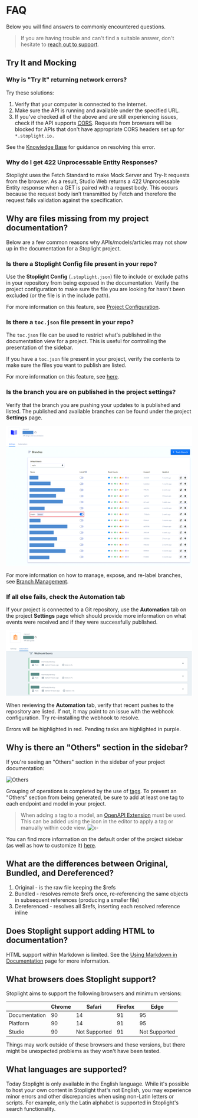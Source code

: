 # FAQ

Below you will find answers to commonly encountered questions.

<!-- markdown-link-check-disable-next-line -->
> If you are having trouble and can't find a suitable answer, don't hesitate to [reach out to support](https://support.stoplight.io).

## Try It and Mocking

### Why is "Try It" returning network errors?

Try these solutions:

1. Verify that your computer is connected to the internet.
2. Make sure the API is running and available under the specified URL.
3. If you've checked all of the above and are still experiencing issues, check if the API supports [CORS](https://developer.mozilla.org/en-US/docs/Web/HTTP/CORS). Requests from browsers will be blocked for APIs that don't have appropriate CORS headers set up for `*.stoplight.io.` 

<!-- markdown-link-check-disable-next-line -->
See the [Knowledge Base](https://stoplighthelp.force.com/s/article/Error-while-making-the-request-Network-Error-the-API-did-not-return-a-response) for guidance on resolving this error.

### Why do I get 422 Unprocessable Entity Responses?

Stoplight uses the Fetch Standard to make Mock Server and Try-It requests from the browser. As a result, Studio Web returns a 422 Unprocessable Entity response when a GET is paired with a request body. This occurs because the request body isn’t transmitted by Fetch and therefore the request fails validation against the specification.

## Why are files missing from my project documentation?

Below are a few common reasons why APIs/models/articles may not show up in the documentation for a Stoplight project.

### Is there a Stoplight Config file present in your repo?

Use the **Stoplight Config** (`.stoplight.json`) file to include or exclude paths in your repository from being exposed in the documentation. Verify the project configuration to make sure the file you are looking for hasn't been excluded (or the file is in the include path).

For more information on this feature, see [Project Configuration](./2.-workspaces/c.config.md).

### Is there a `toc.json` file present in your repo?

The `toc.json` file can be used to restrict what's published in the documentation view for a project. This is useful for controlling the presentation of the sidebar.

If you have a `toc.json` file present in your project, verify the contents to make sure the files you want to publish are listed. 

For more information on this feature, see [here](4.-documentation/Sidebar/d.table-of-contents.md).

### Is the branch you are on published in the project settings?

Verify that the branch you are pushing your updates to is published and listed. The published and available branches can be found under the project **Settings** page.

![Branch Overview](assets/images/branches-overview.png)

For more information on how to manage, expose, and re-label branches, see [Branch Management](2.-workspaces/h.branch-management.md).

### If all else fails, check the Automation tab

If your project is connected to a Git repository, use the **Automation** tab on the project **Settings** page which should provide more information on what events were received and if they were successfully published.

![Automation Tab](assets/images/automation-tab.png)

When reviewing the **Automation** tab, verify that recent pushes to the repository are listed. If not, it may point to an issue with the webhook configuration. Try re-installing the webhook to resolve.

Errors will be highlighted in red. Pending tasks are highlighted in purple. 

## Why is there an "Others" section in the sidebar?

If you're seeing an "Others" section in the sidebar of your project documentation:

![Others](assets/images/others_missing_tag.png)

Grouping of operations is completed by the use of [tags](https://swagger.io/docs/specification/grouping-operations-with-tags/). To prevent an "Others" section from being generated, be sure to add at least one tag to each endpoint and model in your project.

<!-- theme: warning -->

> When adding a tag to a model, an [OpenAPI Extension](https://swagger.io/docs/specification/openapi-extensions/) must be used. This can be added using the <i class="fal fa-tags"></i> icon in the editor to apply a tag or manually within code view.
![x-](assets/images/openapi_extension.png)

You can find more information on the default order of the project sidebar (as well as how to customize it) [here](https://meta.stoplight.io/docs/platform/4.-documentation/d.table-of-contents.md).

## What are the differences between Original, Bundled, and Dereferenced?

1. Original - is the raw file keeping the $refs
2. Bundled - resolves remote $refs once, re-referencing the same objects in subsequent references (producing a smaller file)
3. Dereferenced - resolves all $refs, inserting each resolved reference inline

## Does Stoplight support adding HTML to documentation?

HTML support within Markdown is limited. See the [Using Markdown in Documentation](4.-documentation/markdown-basics.md) page for more information.

## What browsers does Stoplight support?

Stoplight aims to support the following browsers and minimum versions: 

|               | Chrome | Safari        | Firefox | Edge          |
| ------------- | ------ | ------------- | ------- | ------------- |
| Documentation | 90     | 14            | 91      | 95            |
| Platform      | 90     | 14            | 91      | 95 |
| Studio        | 90     | Not Supported | 91      | Not Supported |

Things may work outside of these browsers and these versions, but there might be unexpected problems as they won't have been tested.

## What languages are supported?

Today Stoplight is only available in the English language. While it's possible to host your own content in Stoplight that's not English, you may experience minor errors and other discrepancies when using non-Latin letters or scripts. For example, only the Latin alphabet is supported in Stoplight's search functionality.

